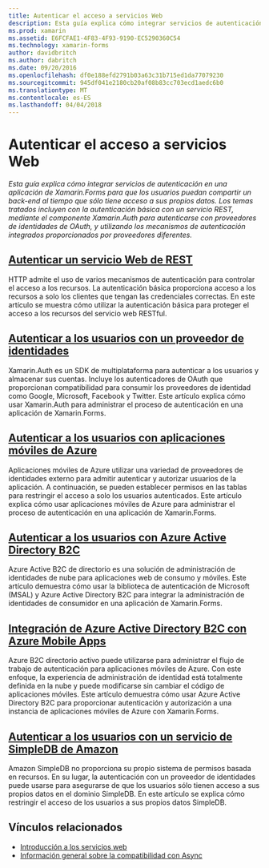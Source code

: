 ```yaml
---
title: Autenticar el acceso a servicios Web
description: Esta guía explica cómo integrar servicios de autenticación en una aplicación de Xamarin.Forms para que los usuarios puedan compartir un back-end al tiempo que sólo tiene acceso a sus propios datos. Los temas tratados incluyen con la autenticación básica con un servicio REST, mediante el componente Xamarin.Auth para autenticarse con proveedores de identidades de OAuth, y utilizando los mecanismos de autenticación integrados proporcionados por proveedores diferentes.
ms.prod: xamarin
ms.assetid: E6FCFAE1-4F83-4F93-9190-EC5290360C54
ms.technology: xamarin-forms
author: davidbritch
ms.author: dabritch
ms.date: 09/20/2016
ms.openlocfilehash: df0e188efd2791b03a63c31b715ed1da77079230
ms.sourcegitcommit: 945df041e2180cb20af08b83cc703ecd1aedc6b0
ms.translationtype: MT
ms.contentlocale: es-ES
ms.lasthandoff: 04/04/2018
---
```

# <a name="authenticating-access-to-web-services"></a>Autenticar el acceso a servicios Web

_Esta guía explica cómo integrar servicios de autenticación en una aplicación de Xamarin.Forms para que los usuarios puedan compartir un back-end al tiempo que sólo tiene acceso a sus propios datos. Los temas tratados incluyen con la autenticación básica con un servicio REST, mediante el componente Xamarin.Auth para autenticarse con proveedores de identidades de OAuth, y utilizando los mecanismos de autenticación integrados proporcionados por proveedores diferentes._

## <a name="authenticating-a-restful-web-servicerestmd"></a>[Autenticar un servicio Web de REST](rest.md)

HTTP admite el uso de varios mecanismos de autenticación para controlar el acceso a los recursos. La autenticación básica proporciona acceso a los recursos a solo los clientes que tengan las credenciales correctas. En este artículo se muestra cómo utilizar la autenticación básica para proteger el acceso a los recursos del servicio web RESTful.

## <a name="authenticating-users-with-an-identity-provideroauthmd"></a>[Autenticar a los usuarios con un proveedor de identidades](oauth.md)

Xamarin.Auth es un SDK de multiplataforma para autenticar a los usuarios y almacenar sus cuentas. Incluye los autenticadores de OAuth que proporcionan compatibilidad para consumir los proveedores de identidad como Google, Microsoft, Facebook y Twitter. Este artículo explica cómo usar Xamarin.Auth para administrar el proceso de autenticación en una aplicación de Xamarin.Forms.

## <a name="authenticating-users-with-azure-mobile-appsazuremd"></a>[Autenticar a los usuarios con aplicaciones móviles de Azure](azure.md)

Aplicaciones móviles de Azure utilizar una variedad de proveedores de identidades externo para admitir autenticar y autorizar usuarios de la aplicación. A continuación, se pueden establecer permisos en las tablas para restringir el acceso a solo los usuarios autenticados. Este artículo explica cómo usar aplicaciones móviles de Azure para administrar el proceso de autenticación en una aplicación de Xamarin.Forms.

## <a name="authenticating-users-with-azure-active-directory-b2cazure-ad-b2cmd"></a>[Autenticar a los usuarios con Azure Active Directory B2C](azure-ad-b2c.md)

Azure Active B2C de directorio es una solución de administración de identidades de nube para aplicaciones web de consumo y móviles. Este artículo demuestra cómo usar la biblioteca de autenticación de Microsoft (MSAL) y Azure Active Directory B2C para integrar la administración de identidades de consumidor en una aplicación de Xamarin.Forms.

## <a name="integrating-azure-active-directory-b2c-with-azure-mobile-appsazure-ad-b2c-mobile-appmd"></a>[Integración de Azure Active Directory B2C con Azure Mobile Apps](azure-ad-b2c-mobile-app.md)

Azure B2C directorio activo puede utilizarse para administrar el flujo de trabajo de autenticación para aplicaciones móviles de Azure. Con este enfoque, la experiencia de administración de identidad está totalmente definida en la nube y puede modificarse sin cambiar el código de aplicaciones móviles. Este artículo demuestra cómo usar Azure Active Directory B2C para proporcionar autenticación y autorización a una instancia de aplicaciones móviles de Azure con Xamarin.Forms.

## <a name="authenticating-users-with-an-amazon-simpledb-serviceawsmd"></a>[Autenticar a los usuarios con un servicio de SimpleDB de Amazon](aws.md)

Amazon SimpleDB no proporciona su propio sistema de permisos basada en recursos. En su lugar, la autenticación con un proveedor de identidades puede usarse para asegurarse de que los usuarios sólo tienen acceso a sus propios datos en el dominio SimpleDB. En este artículo se explica cómo restringir el acceso de los usuarios a sus propios datos SimpleDB.


## <a name="related-links"></a>Vínculos relacionados

- [Introducción a los servicios web](~/cross-platform/data-cloud/web-services/index.md)
- [Información general sobre la compatibilidad con Async](~/cross-platform/platform/async.md)

